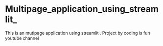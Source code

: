 # Multipage_application_using_streamlit_
This is an mutipage application using streamlit . Project by coding is fun youtube channel 
